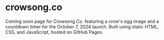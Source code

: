 # crowsong.co
Coming soon page for Crowsong Co. featuring a crow's egg image and a countdown timer for the October 7, 2024 launch. Built using static HTML, CSS, and JavaScript, hosted on GitHub Pages. 